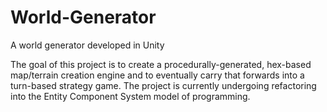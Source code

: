 # World-Generator
A world generator developed in Unity

The goal of this project is to create a procedurally-generated, hex-based map/terrain creation engine and to eventually carry that forwards into a turn-based strategy game.
The project is currently undergoing refactoring into the Entity Component System model of programming.
